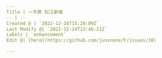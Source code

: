 ```yaml
---
Title | 一手房 松江新城
-- | --
Created @ | `2022-12-18T15:28:09Z`
Last Modify @| `2022-12-24T13:46:21Z`
Labels | `enhancement`
Edit @| [here](https://github.com/junxnone/F/issues/38)

---
```


